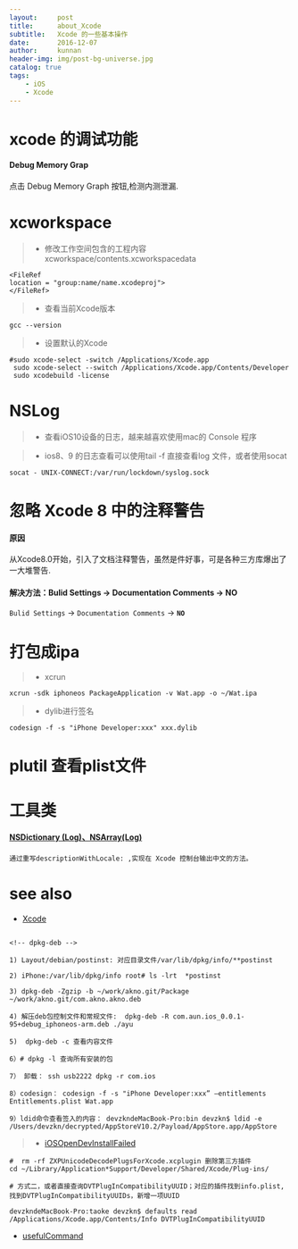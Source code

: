 ```yaml
---
layout:     post
title:      about_Xcode
subtitle:   Xcode 的一些基本操作
date:       2016-12-07
author:     kunnan
header-img: img/post-bg-universe.jpg
catalog: true
tags:
    - iOS
    - Xcode
---
```



# xcode 的调试功能

####  Debug Memory Grap

点击 Debug Memory Graph 按钮,检测内测泄漏.


# xcworkspace

>* 修改工作空间包含的工程内容 xcworkspace/contents.xcworkspacedata

```
<FileRef
location = "group:name/name.xcodeproj">
</FileRef>
```

>* 查看当前Xcode版本

```
gcc --version
```

>* 设置默认的Xcode 

```
#sudo xcode-select -switch /Applications/Xcode.app
 sudo xcode-select --switch /Applications/Xcode.app/Contents/Developer
 sudo xcodebuild -license

```

# NSLog

>* 查看iOS10设备的日志，越来越喜欢使用mac的 Console 程序

>* ios8、9 的日志查看可以使用tail -f 直接查看log 文件，或者使用socat

```
socat - UNIX-CONNECT:/var/run/lockdown/syslog.sock
```


# 忽略 Xcode 8 中的注释警告

#### 原因

从Xcode8.0开始，引入了文档注释警告，虽然是件好事，可是各种三方库爆出了一大堆警告.

#### 解决方法：Bulid Settings -> Documentation Comments -> NO

`Bulid Settings` -> `Documentation Comments` -> **`NO`**


# 打包成ipa

>* xcrun

```
xcrun -sdk iphoneos PackageApplication -v Wat.app -o ~/Wat.ipa
```

>* dylib进行签名

```
codesign -f -s "iPhone Developer:xxx" xxx.dylib
```

# plutil 查看plist文件


# 工具类

#### [NSDictionary (Log)、NSArray(Log)](https://github.com/zhangkn/IOSStudy/blob/master/HWeibo/Foundation%2BLog.m)
```
通过重写descriptionWithLocale: ,实现在 Xcode 控制台输出中文的方法。
```
# see also

- [Xcode](https://zhangkn.github.io/2018/01/Xcode/)

```

<!-- dpkg-deb -->

1) Layout/debian/postinst: 对应目录文件/var/lib/dpkg/info/**postinst

2) iPhone:/var/lib/dpkg/info root# ls -lrt  *postinst

3) dpkg-deb -Zgzip -b ~/work/akno.git/Package ~/work/akno.git/com.akno.akno.deb

4) 解压deb包控制文件和常规文件:  dpkg-deb -R com.aun.ios_0.0.1-95+debug_iphoneos-arm.deb ./ayu

5)  dpkg-deb -c 查看内容文件

6）# dpkg -l 查询所有安装的包

7） 卸载： ssh usb2222 dpkg -r com.ios 

8）codesign： codesign -f -s "iPhone Developer:xxx” —entitlements Entitlements.plist Wat.app

9）ldid命令查看签入的内容： devzkndeMacBook-Pro:bin devzkn$ ldid -e /Users/devzkn/decrypted/AppStoreV10.2/Payload/AppStore.app/AppStore 
```

>* [iOSOpenDevInstallFailed](https://zhangkn.github.io/2018/01/iOSOpenDevInstallFailed/)

```
#  rm -rf ZXPUnicodeDecodePlugsForXcode.xcplugin 删除第三方插件
cd ~/Library/Application*Support/Developer/Shared/Xcode/Plug-ins/

# 方式二，或者直接查询DVTPlugInCompatibilityUUID；对应的插件找到info.plist,
找到DVTPlugInCompatibilityUUIDs，新增一项UUID

devzkndeMacBook-Pro:taoke devzkn$ defaults read /Applications/Xcode.app/Contents/Info DVTPlugInCompatibilityUUID
```

- [usefulCommand](https://zhangkn.github.io/2017/12/usefulCommand/)



